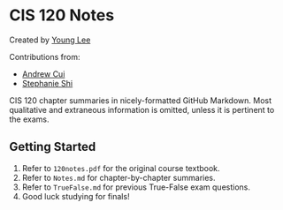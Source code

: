 # CIS 120 Notes
Created by [Young Lee](https://github.com/younglee327)

Contributions from:
- [Andrew Cui](https://github.com/andrew-cui)
- [Stephanie Shi](https://github.com/stephanieyshi)

CIS 120 chapter summaries in nicely-formatted GitHub Markdown.
Most qualitative and extraneous information is omitted, unless it is pertinent to the exams.

## Getting Started
1. Refer to `120notes.pdf` for the original course textbook.
2. Refer to `Notes.md` for chapter-by-chapter summaries.
3. Refer to `TrueFalse.md` for previous True-False exam questions.
4. Good luck studying for finals!
